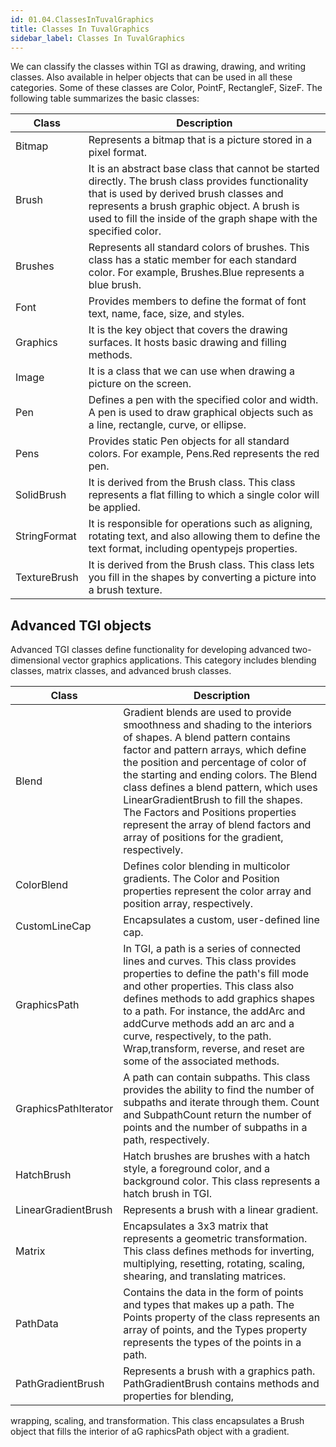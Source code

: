 ```yaml
---
id: 01.04.ClassesInTuvalGraphics
title: Classes In TuvalGraphics
sidebar_label: Classes In TuvalGraphics
---
```



We can classify the classes within TGI as drawing, drawing, and writing classes. Also available in helper objects that can be used in all these categories. Some of these classes are Color, PointF, RectangleF, SizeF. The following table summarizes the basic classes:

| Class | Description                                                                                                          |
| -------- | -------------------------------------------------------------------------------------------------------------------- |
| Bitmap   | Represents a bitmap that is a picture stored in a pixel format. |
| Brush   | It is an abstract base class that cannot be started directly. The brush class provides functionality that is used by derived brush classes and represents a brush graphic object. A brush is used to fill the inside of the graph shape with the specified color. |
| Brushes   | Represents all standard colors of brushes. This class has a static member for each standard color. For example, Brushes.Blue represents a blue brush. |
| Font | Provides members to define the format of font text, name, face, size, and styles. |
| Graphics | It is the key object that covers the drawing surfaces. It hosts basic drawing and filling methods.|
| Image | It is a class that we can use when drawing a picture on the screen.
| Pen | Defines a pen with the specified color and width. A pen is used to draw graphical objects such as a line, rectangle, curve, or ellipse.|
| Pens | Provides static Pen objects for all standard colors. For example, Pens.Red represents the red pen.|
| SolidBrush | It is derived from the Brush class. This class represents a flat filling to which a single color will be applied.|
| StringFormat | It is responsible for operations such as aligning, rotating text, and also allowing them to define the text format, including opentypejs properties.|
| TextureBrush | It is derived from the Brush class. This class lets you fill in the shapes by converting a picture into a brush texture.

## Advanced TGI objects

Advanced TGI classes define functionality for developing advanced two-dimensional vector graphics applications. This category includes blending classes, matrix classes, and advanced brush classes.

| Class | Description                                                                                                          |
| -------- | -------------------------------------------------------------------------------------------------------------------- |
| Blend | Gradient blends are used to provide smoothness and shading to the interiors of shapes. A blend pattern contains factor and pattern arrays, which define the position and percentage of color of the starting and ending colors. The Blend class defines a blend pattern, which uses LinearGradientBrush to fill the shapes. The Factors and Positions properties represent the array of blend factors and array of positions for the gradient, respectively.
| ColorBlend | Defines color blending in multicolor gradients. The Color and Position properties represent the color array and position array, respectively.|
| CustomLineCap | Encapsulates a custom, user-defined line cap.|
| GraphicsPath | In TGI, a path is a series of connected lines and curves. This class provides properties to define the path's fill mode and other properties. This class also defines methods to add graphics shapes to a path. For instance, the addArc and addCurve methods add an arc and a curve, respectively, to the path. Wrap,transform, reverse, and reset are some of the associated methods.|
| GraphicsPathIterator | A path can contain subpaths. This class provides the ability to find the number of subpaths and iterate through them. Count and SubpathCount return the number of points and the number of subpaths in a path, respectively.|
| HatchBrush | Hatch brushes are brushes with a hatch style, a foreground color, and a background color. This class represents a hatch brush in TGI. |
| LinearGradientBrush | Represents a brush with a linear gradient.
| Matrix | Encapsulates a 3x3 matrix that represents a geometric transformation. This class defines methods for inverting, multiplying, resetting, rotating, scaling, shearing, and translating matrices.
| PathData | Contains the data in the form of points and types that makes up a path. The Points property of the class represents an array of points, and the Types property represents the types of the points in a path.
| PathGradientBrush | Represents a brush with a graphics path. PathGradientBrush contains methods and properties for blending,
wrapping, scaling, and transformation. This class encapsulates a Brush object that fills the interior of aG raphicsPath
object with a gradient.